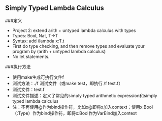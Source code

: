 ## Simply Typed Lambda Calculus
###定义
* Project 2: extend arith + untyped lambda calculus with types
* Types: Bool, Nat, T->T
* Syntax: add \lambda x:T.t
* First do type checking, and then remove types and evaluate your program by (arith + untyped lambda calculus)
* No let statements.

###执行方法
* 使用make生成可执行文件f
* 测试方法：./f 测试文件（或make test，即执行./f test.f）
* 测试文件：test.f
* 测试文件描述：定义了常见的simply typed arithmetic expression和simply typed lambda calculus
* 注：不再使用@作为bind操作符，比如x@即将x加入context；使用x:Bool （:Type）作为bind操作符，即将x:Bool作为VarBind加入context